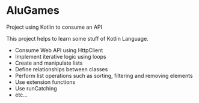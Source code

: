 # AluGames
Project using Kotlin to consume an API

This project helps to learn some stuff of Kotlin Language.

- Consume Web API using HttpClient
- Implement iterative logic using loops
- Create and manipulate lists
- Define relationships between classes
- Perform list operations such as sorting, filtering and removing elements
- Use extension functions
- Use runCatching
- etc...